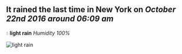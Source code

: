 ## It rained the last time in New York on *October 22nd 2016 around 06:09 am*
💧  **light rain** *Humidity 100%*

![light rain](http://openweathermap.org/img/w/10n.png)
